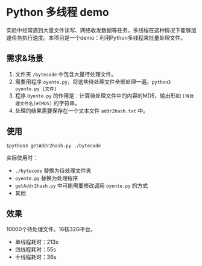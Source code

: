 # Python 多线程 demo
实验中经常遇到大量文件读写、网络收发数据等任务，多线程在这种情况下能够加速任务执行速度。本项目是一个demo：利用Python多线程来批量处理文件。
## 需求&场景
1. 文件夹 `/bytecode` 中包含大量待处理文件。
2. 需要用程序 `oyente.py`，将这些待处理文件全部处理一遍。`python3 oyente.py [文件]`
3. 程序 `Oyente.py` 的作用是：计算待处理文件中的内容的MD5，输出形如 `[待处理文件名]#[MD5]` 的字符串。
4. 处理的结果需要保存在一个文本文件 `addr2hash.txt` 中。
## 使用
```$python3 getAddr2hash.py ./bytecode```

实际使用时：
+ `./bytecode` 替换为待处理文件夹
+ `oyente.py` 替换为处理程序
+ `getAddr2hash.py` 中可能需要修改调用 `oyente.py` 的方式
+ 其他
## 效果
10000个待处理文件。16核32G平台。
+ 单线程耗时：213s
+ 四线程耗时：55s
+ 十线程耗时：36s